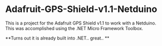 Adafruit-GPS-Shield-v1.1-Netduino
=================================

This is a project for the Adafruit GPS Shield v1.1 to work with a Netduino. This was accomplished using the .NET Micro Framework Toolbox.

**Turns out it is already built into .NET.. great.. **
